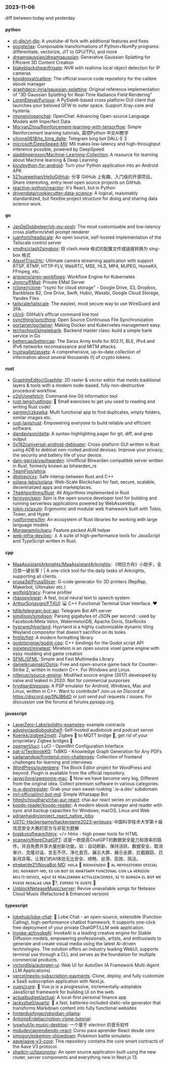 ### 2023-11-06
diff between today and yesterday

#### python
* [yt-dlp/yt-dlp](https://github.com/yt-dlp/yt-dlp): A youtube-dl fork with additional features and fixes
* [google/jax](https://github.com/google/jax): Composable transformations of Python+NumPy programs: differentiate, vectorize, JIT to GPU/TPU, and more
* [dreamgaussian/dreamgaussian](https://github.com/dreamgaussian/dreamgaussian): Generative Gaussian Splatting for Efficient 3D Content Creation
* [blakeblackshear/frigate](https://github.com/blakeblackshear/frigate): NVR with realtime local object detection for IP cameras
* [kovidgoyal/calibre](https://github.com/kovidgoyal/calibre): The official source code repository for the calibre ebook manager
* [graphdeco-inria/gaussian-splatting](https://github.com/graphdeco-inria/gaussian-splatting): Original reference implementation of "3D Gaussian Splatting for Real-Time Radiance Field Rendering"
* [LorenEteval/Furious](https://github.com/LorenEteval/Furious): A PySide6-based cross platform GUI client that launches your beloved GFW to outer space. Support Xray-core and hysteria.
* [imoneoi/openchat](https://github.com/imoneoi/openchat): OpenChat: Advancing Open-source Language Models with Imperfect Data
* [MorvanZhou/Reinforcement-learning-with-tensorflow](https://github.com/MorvanZhou/Reinforcement-learning-with-tensorflow): Simple Reinforcement learning tutorials, 莫烦Python 中文AI教学
* [yihong0618/tg_bing_dalle](https://github.com/yihong0618/tg_bing_dalle): Telegram bing bot DALL-E 3
* [microsoft/DeepSpeed-MII](https://github.com/microsoft/DeepSpeed-MII): MII makes low-latency and high-throughput inference possible, powered by DeepSpeed.
* [aladdinpersson/Machine-Learning-Collection](https://github.com/aladdinpersson/Machine-Learning-Collection): A resource for learning about Machine learning & Deep Learning
* [kivy/python-for-android](https://github.com/kivy/python-for-android): Turn your Python application into an Android APK
* [521xueweihan/HelloGitHub](https://github.com/521xueweihan/HelloGitHub): 分享 GitHub 上有趣、入门级的开源项目。Share interesting, entry-level open source projects on GitHub.
* [reactive-python/reactpy](https://github.com/reactive-python/reactpy): It's React, but in Python
* [drivendata/cookiecutter-data-science](https://github.com/drivendata/cookiecutter-data-science): A logical, reasonably standardized, but flexible project structure for doing and sharing data science work.

#### go
* [JanDeDobbeleer/oh-my-posh](https://github.com/JanDeDobbeleer/oh-my-posh): The most customisable and low-latency cross platform/shell prompt renderer
* [juanfont/headscale](https://github.com/juanfont/headscale): An open source, self-hosted implementation of the Tailscale control server
* [xmdhs/clash2singbox](https://github.com/xmdhs/clash2singbox): 将 clash.meta 格式的配置文件或链接转换为 sing-box 格式
* [AlexxIT/go2rtc](https://github.com/AlexxIT/go2rtc): Ultimate camera streaming application with support RTSP, RTMP, HTTP-FLV, WebRTC, MSE, HLS, MP4, MJPEG, HomeKit, FFmpeg, etc.
* [argoproj/argo-workflows](https://github.com/argoproj/argo-workflows): Workflow Engine for Kubernetes
* [Jinnrry/PMail](https://github.com/Jinnrry/PMail): Private EMail Server
* [rclone/rclone](https://github.com/rclone/rclone): "rsync for cloud storage" - Google Drive, S3, Dropbox, Backblaze B2, One Drive, Swift, Hubic, Wasabi, Google Cloud Storage, Yandex Files
* [tailscale/tailscale](https://github.com/tailscale/tailscale): The easiest, most secure way to use WireGuard and 2FA.
* [cli/cli](https://github.com/cli/cli): GitHub’s official command line tool
* [syncthing/syncthing](https://github.com/syncthing/syncthing): Open Source Continuous File Synchronization
* [portainer/portainer](https://github.com/portainer/portainer): Making Docker and Kubernetes management easy.
* [techschool/simplebank](https://github.com/techschool/simplebank): Backend master class: build a simple bank service in Go
* [bettercap/bettercap](https://github.com/bettercap/bettercap): The Swiss Army knife for 802.11, BLE, IPv4 and IPv6 networks reconnaissance and MITM attacks.
* [trustwallet/assets](https://github.com/trustwallet/assets): A comprehensive, up-to-date collection of information about several thousands (!) of crypto tokens.

#### rust
* [GraphiteEditor/Graphite](https://github.com/GraphiteEditor/Graphite): 2D raster & vector editor that melds traditional layers & tools with a modern node-based, fully non-destructive procedural workflow.
* [o2sh/onefetch](https://github.com/o2sh/onefetch): Command-line Git information tool
* [rust-lang/rustlings](https://github.com/rust-lang/rustlings): 🦀 Small exercises to get you used to reading and writing Rust code!
* [qarmin/czkawka](https://github.com/qarmin/czkawka): Multi functional app to find duplicates, empty folders, similar images etc.
* [rust-lang/rust](https://github.com/rust-lang/rust): Empowering everyone to build reliable and efficient software.
* [dandavison/delta](https://github.com/dandavison/delta): A syntax-highlighting pager for git, diff, and grep output
* [0x192/universal-android-debloater](https://github.com/0x192/universal-android-debloater): Cross-platform GUI written in Rust using ADB to debloat non-rooted android devices. Improve your privacy, the security and battery life of your device.
* [dani-garcia/vaultwarden](https://github.com/dani-garcia/vaultwarden): Unofficial Bitwarden compatible server written in Rust, formerly known as bitwarden_rs
* [TeamFlos/phira](https://github.com/TeamFlos/phira): 
* [dtolnay/cxx](https://github.com/dtolnay/cxx): Safe interop between Rust and C++
* [solana-labs/solana](https://github.com/solana-labs/solana): Web-Scale Blockchain for fast, secure, scalable, decentralized apps and marketplaces.
* [TheAlgorithms/Rust](https://github.com/TheAlgorithms/Rust): All Algorithms implemented in Rust
* [fermyon/spin](https://github.com/fermyon/spin): Spin is the open source developer tool for building and running serverless applications powered by WebAssembly.
* [tokio-rs/axum](https://github.com/tokio-rs/axum): Ergonomic and modular web framework built with Tokio, Tower, and Hyper
* [rustformers/llm](https://github.com/rustformers/llm): An ecosystem of Rust libraries for working with large language models
* [Morganamilo/paru](https://github.com/Morganamilo/paru): Feature packed AUR helper
* [web-infra-dev/oxc](https://github.com/web-infra-dev/oxc): ⚓ A suite of high-performance tools for JavaScript and TypeScript written in Rust.

#### cpp
* [MaaAssistantArknights/MaaAssistantArknights](https://github.com/MaaAssistantArknights/MaaAssistantArknights): 《明日方舟》小助手，全日常一键长草！| A one-click tool for the daily tasks of Arknights, supporting all clients.
* [prusa3d/PrusaSlicer](https://github.com/prusa3d/PrusaSlicer): G-code generator for 3D printers (RepRap, Makerbot, Ultimaker etc.)
* [wolfpld/tracy](https://github.com/wolfpld/tracy): Frame profiler
* [rhasspy/piper](https://github.com/rhasspy/piper): A fast, local neural text to speech system
* [ArthurSonzogni/FTXUI](https://github.com/ArthurSonzogni/FTXUI): 💻 C++ Functional Terminal User Interface. ❤️
* [tdlib/telegram-bot-api](https://github.com/tdlib/telegram-bot-api): Telegram Bot API server
* [simdjson/simdjson](https://github.com/simdjson/simdjson): Parsing gigabytes of JSON per second : used by Facebook/Meta Velox, WatermelonDB, Apache Doris, StarRocks
* [hyprwm/Hyprland](https://github.com/hyprwm/Hyprland): Hyprland is a highly customizable dynamic tiling Wayland compositor that doesn't sacrifice on its looks.
* [fmtlib/fmt](https://github.com/fmtlib/fmt): A modern formatting library
* [godotengine/godot-cpp](https://github.com/godotengine/godot-cpp): C++ bindings for the Godot script API
* [minetest/minetest](https://github.com/minetest/minetest): Minetest is an open source voxel game engine with easy modding and game creation
* [SFML/SFML](https://github.com/SFML/SFML): Simple and Fast Multimedia Library
* [danielkrupinski/Osiris](https://github.com/danielkrupinski/Osiris): Free and open-source game hack for Counter-Strike 2, written in modern C++. For Windows and Linux.
* [nillerusr/source-engine](https://github.com/nillerusr/source-engine): Modified source engine (2017) developed by valve and leaked in 2020. Not for commercial purporses
* [hrydgard/ppsspp](https://github.com/hrydgard/ppsspp): A PSP emulator for Android, Windows, Mac and Linux, written in C++. Want to contribute? Join us on Discord at https://discord.gg/5NJB6dD or just send pull requests / issues. For discussion use the forums at forums.ppsspp.org.

#### javascript
* [LayerZero-Labs/solidity-examples](https://github.com/LayerZero-Labs/solidity-examples): example contracts
* [advplyr/audiobookshelf](https://github.com/advplyr/audiobookshelf): Self-hosted audiobook and podcast server
* [Koenkk/zigbee2mqtt](https://github.com/Koenkk/zigbee2mqtt): Zigbee 🐝 to MQTT bridge 🌉, get rid of your proprietary Zigbee bridges 🔨
* [openwrt/luci](https://github.com/openwrt/luci): LuCI - OpenWrt Configuration Interface
* [pat-jj/TextbookKG](https://github.com/pat-jj/TextbookKG): TxBKG - Knowledge Graph Generation for Any PDFs
* [sadanandpai/frontend-mini-challenges](https://github.com/sadanandpai/frontend-mini-challenges): Collection of frontend challenges for learning and interviews
* [WordPress/gutenberg](https://github.com/WordPress/gutenberg): The Block Editor project for WordPress and beyond. Plugin is available from the official repository.
* [jaywcjlove/awesome-mac](https://github.com/jaywcjlove/awesome-mac):  Now we have become very big, Different from the original idea. Collect premium software in various categories.
* [is-a-dev/register](https://github.com/is-a-dev/register): Grab your own sweet-looking '.is-a.dev' subdomain
* [inrl-official/inrl-bot-md](https://github.com/inrl-official/inrl-bot-md): Simple Whatsapp Bot
* [hiteshchoudhary/chai-aur-react](https://github.com/hiteshchoudhary/chai-aur-react): chai aur react series on youtube
* [koodo-reader/koodo-reader](https://github.com/koodo-reader/koodo-reader): A modern ebook manager and reader with sync and backup capacities for Windows, macOS, Linux and Web
* [adrianhajdin/project_react_native_jobs](https://github.com/adrianhajdin/project_react_native_jobs): 
* [USTC-Hackergame/hackergame2023-writeups](https://github.com/USTC-Hackergame/hackergame2023-writeups): 中国科学技术大学第十届信息安全大赛的官方与非官方题解
* [bigskysoftware/htmx](https://github.com/bigskysoftware/htmx): </> htmx - high power tools for HTML
* [xcanwin/KeepChatGPT](https://github.com/xcanwin/KeepChatGPT): 这是一款提高ChatGPT的数据安全能力和效率的插件。并且免费共享大量创新功能，如：自动刷新、保持活跃、数据安全、取消审计、克隆对话、言无不尽、净化首页、展示大屏、展示全屏、拦截跟踪、日新月异等。让我们的AI体验无比安全、顺畅、丝滑、高效、简洁。
* [elrebelde21/NovaBot-MD](https://github.com/elrebelde21/NovaBot-MD): ʜᴏʟᴀ 👋 ʙɪᴇɴᴠᴇɴɪᴅᴏ 💫 ᴀʟ ʀᴇᴘᴏsɪᴛᴏʀɪᴏ ᴏғɪᴄɪᴀʟ ᴅᴇʟ ɴᴏᴠᴀʙᴏᴛ-ᴍᴅ, ᴇs ᴜɴ ʙᴏᴛ ᴅᴇ ᴡʜᴀᴛsᴀᴘᴘ ғᴜɴᴄɪᴏɴᴀʟ ᴄᴏɴ ʟᴀ ᴠᴇʀsɪᴏɴ ᴍᴜʟᴛɪ-ᴅᴇᴠɪᴄᴇ, ᴀǫᴜɪ sᴇ ʀᴇᴀʟɪᴢᴀʀᴀɴ ᴀᴄᴛᴜʟɪᴢᴀᴄɪᴏɴᴇs, sɪ ᴛᴇ ᴀɢʀᴀᴅᴀ ᴇʟ ʙᴏᴛ ᴍᴇ ᴘᴜᴇᴅᴇ ʀᴇɢᴀʟᴀs ᴜɴᴀ 🌟?, ᴇsᴘᴇʀᴏ ᴛᴇ ɢᴜsᴛᴇ 🤗
* [UnblockNeteaseMusic/server](https://github.com/UnblockNeteaseMusic/server): Revive unavailable songs for Netease Cloud Music (Refactored & Enhanced version)

#### typescript
* [lobehub/lobe-chat](https://github.com/lobehub/lobe-chat): 🤖 Lobe Chat - an open-source, extensible (Function Calling), high-performance chatbot framework. It supports one-click free deployment of your private ChatGPT/LLM web application.
* [invoke-ai/InvokeAI](https://github.com/invoke-ai/InvokeAI): InvokeAI is a leading creative engine for Stable Diffusion models, empowering professionals, artists, and enthusiasts to generate and create visual media using the latest AI-driven technologies. The solution offers an industry leading WebUI, supports terminal use through a CLI, and serves as the foundation for multiple commercial products.
* [victordibia/autogen-ui](https://github.com/victordibia/autogen-ui): Web UI for AutoGen (A Framework Multi-Agent LLM Applications)
* [vercel/nextjs-subscription-payments](https://github.com/vercel/nextjs-subscription-payments): Clone, deploy, and fully customize a SaaS subscription application with Next.js.
* [vuejs/core](https://github.com/vuejs/core): 🖖 Vue.js is a progressive, incrementally-adoptable JavaScript framework for building UI on the web.
* [actualbudget/actual](https://github.com/actualbudget/actual): A local-first personal finance app
* [jackyzha0/quartz](https://github.com/jackyzha0/quartz): 🌱 a fast, batteries-included static-site generator that transforms Markdown content into fully functional websites
* [hinterdupfinger/obsidian-ollama](https://github.com/hinterdupfinger/obsidian-ollama): 
* [AntonioErdeljac/notion-clone-tutorial](https://github.com/AntonioErdeljac/notion-clone-tutorial): 
* [lyswhut/lx-music-desktop](https://github.com/lyswhut/lx-music-desktop): 一个基于 electron 的音乐软件
* [midudev/aprendiendo-react](https://github.com/midudev/aprendiendo-react): Curso para aprender React desde cero
* [smogon/pokemon-showdown](https://github.com/smogon/pokemon-showdown): Pokémon battle simulator.
* [aave/aave-v3-core](https://github.com/aave/aave-v3-core): This repository contains the core smart contracts of the Aave V3 protocol.
* [shadcn-ui/taxonomy](https://github.com/shadcn-ui/taxonomy): An open source application built using the new router, server components and everything new in Next.js 13.
